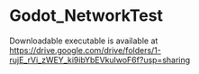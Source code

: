 # Godot_NetworkTest

Downloadable executable is available at https://drive.google.com/drive/folders/1-rujE_rVi_zWEY_ki9ibYbEVkulwoF6f?usp=sharing
